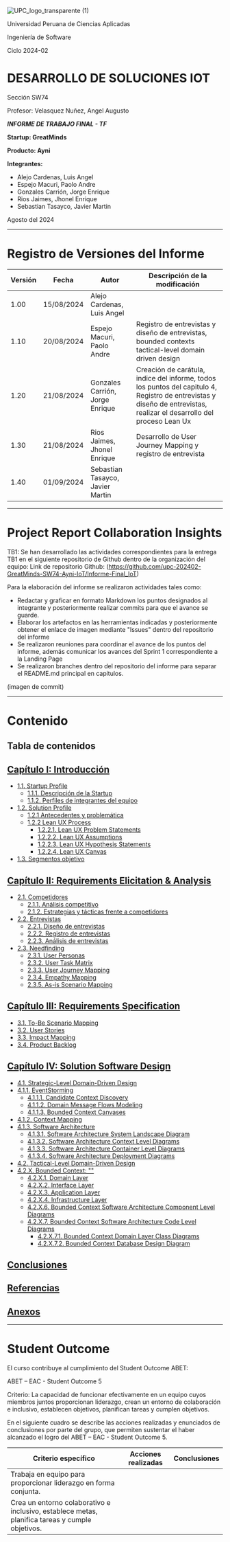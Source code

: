 ![UPC_logo_transparente (1)](https://github.com/JorgeGonzales15/SW51-GreatMinds-OpenSource/assets/104078975/2ff342be-dc34-415c-925e-1e7133e49abf)

Universidad Peruana de Ciencias Aplicadas

Ingeniería de Software

Ciclo 2024-02

# DESARROLLO DE SOLUCIONES IOT

Sección SW74

Profesor: Velasquez Nuñez, Angel Augusto

***INFORME DE TRABAJO FINAL - TF***

**Startup: GreatMinds**

**Producto: Ayni**

**Integrantes:**
- Alejo Cardenas, Luis Angel
- Espejo Macuri, Paolo Andre
- Gonzales Carrión, Jorge Enrique
- Rios Jaimes, Jhonel Enrique
- Sebastian Tasayco, Javier Martin

Agosto del 2024

---
# Registro de Versiones del Informe

| Versión | Fecha | Autor | Descripción de la modificación |
| - | - | - | - |
| 1.00 | 15/08/2024 | Alejo Cardenas, Luis Angel | |
| 1.10 | 20/08/2024 | Espejo Macuri, Paolo Andre | Registro de entrevistas y diseño de entrevistas, bounded contexts tactical-level domain driven design |
| 1.20 | 21/08/2024 | Gonzales Carrión, Jorge Enrique| Creación de carátula, indice del informe, todos los puntos del capitulo 4, Registro de entrevistas y diseño de entrevistas, realizar el desarrollo del proceso Lean Ux|
| 1.30 | 21/08/2024 | Rios Jaimes, Jhonel Enrique | Desarrollo de User Journey Mapping y registro de entrevista |
| 1.40 | 01/09/2024 | Sebastian Tasayco, Javier Martin | |


---
# Project Report Collaboration Insights

TB1: Se han desarrollado las actividades correspondientes para la entrega TB1 en el siguiente repositorio de Github dentro de la organización del equipo:
Link de repositorio Github: (https://github.com/upc-202402-GreatMinds-SW74-Ayni-IoT/Informe-Final_IoT)

Para la elaboración del informe se realizaron actividades tales como: 
- Redactar y graficar en formato Markdown los puntos designados al integrante y posteriormente realizar commits para que el avance se guarde. 
- Elaborar los artefactos en las herramientas indicadas y posteriormente obtener el enlace de imagen mediante "Issues" dentro del repositorio del informe
- Se realizaron reuniones para coordinar el avance de los puntos del informe, además comunicar los avances del Sprint 1 correspondiente a la Landing Page
- Se realizaron branches dentro del repositorio del informe para separar el README.md principal en capitulos.

(imagen de commit)


---
# Contenido 
## Tabla de contenidos


## [Capítulo I: Introducción](https://github.com/upc-202402-GreatMinds-SW74-Ayni-IoT/Informe-Final_IoT/blob/main/Cap%C3%ADtulo%20I%3A%20Introducci%C3%B3n.md#cap%C3%ADtulo-i-introducci%C3%B3n)
- [1.1. Startup Profile](https://github.com/upc-202402-GreatMinds-SW74-Ayni-IoT/Informe-Final_IoT/blob/main/Cap%C3%ADtulo%20I%3A%20Introducci%C3%B3n.md#11-startup-profile)
  - [1.1.1. Descripción de la Startup](https://github.com/upc-202402-GreatMinds-SW74-Ayni-IoT/Informe-Final_IoT/blob/main/Cap%C3%ADtulo%20I%3A%20Introducci%C3%B3n.md#111-descripci%C3%B3n-de-la-startup)
  - [1.1.2. Perfiles de integrantes del equipo](https://github.com/upc-202402-GreatMinds-SW74-Ayni-IoT/Informe-Final_IoT/blob/main/Cap%C3%ADtulo%20I%3A%20Introducci%C3%B3n.md#112-perfiles-de-integrantes-del-equipo)
- [1.2. Solution Profile](https://github.com/upc-pre-202302-GreatMinds-SW51/Informe-Final_OpenSource/blob/develop/Cap%C3%ADtulo%20I:%20Introducci%C3%B3n.md#12-solution-profile)
  - [1.2.1 Antecedentes y problemática](https://github.com/upc-pre-202302-GreatMinds-SW51/Informe-Final_OpenSource/blob/develop/Cap%C3%ADtulo%20I:%20Introducci%C3%B3n.md#121-antecedentes-y-problem%C3%A1tica)
  - [1.2.2 Lean UX Process](https://github.com/upc-pre-202302-GreatMinds-SW51/Informe-Final_OpenSource/blob/develop/Cap%C3%ADtulo%20I:%20Introducci%C3%B3n.md#122-lean-ux-process)
    - [1.2.2.1. Lean UX Problem Statements](https://github.com/upc-pre-202302-GreatMinds-SW51/Informe-Final_OpenSource/blob/develop/Cap%C3%ADtulo%20I:%20Introducci%C3%B3n.md#1221-lean-ux-problem-statements)
    - [1.2.2.2. Lean UX Assumptions](https://github.com/upc-pre-202302-GreatMinds-SW51/Informe-Final_OpenSource/blob/develop/Cap%C3%ADtulo%20I:%20Introducci%C3%B3n.md#1222-lean-ux-assumptions)
    - [1.2.2.3. Lean UX Hypothesis Statements](https://github.com/upc-pre-202302-GreatMinds-SW51/Informe-Final_OpenSource/blob/develop/Cap%C3%ADtulo%20I:%20Introducci%C3%B3n.md#1223-lean-ux-hypothesis-statements)
    - [1.2.2.4. Lean UX Canvas](https://github.com/upc-pre-202302-GreatMinds-SW51/Informe-Final_OpenSource/blob/develop/Cap%C3%ADtulo%20I:%20Introducci%C3%B3n.md#1224-lean-ux-canvas)
- [1.3. Segmentos objetivo](https://github.com/upc-pre-202302-GreatMinds-SW51/Informe-Final_OpenSource/blob/develop/Cap%C3%ADtulo%20I:%20Introducci%C3%B3n.md#13-segmentos-objetivo)

## [Capítulo II: Requirements Elicitation & Analysis](https://github.com/upc-202402-GreatMinds-SW74-Ayni-IoT/Informe-Final_IoT/blob/main/Cap%C3%ADtulo%20II%3A%20Requirements%20Elicitation%20%26%20Analysis.md#cap%C3%ADtulo-ii-requirements-elicitation--analysis)
- [2.1. Competidores](https://github.com/upc-pre-202302-GreatMinds-SW51/Informe-Final_OpenSource/blob/develop/Cap%C3%ADtulo%20II:%20Requirements%20Elicitation%20%26%20Analysis.md#21-competidores)
  - [2.1.1. Análisis competitivo](https://github.com/upc-pre-202302-GreatMinds-SW51/Informe-Final_OpenSource/blob/develop/Cap%C3%ADtulo%20II:%20Requirements%20Elicitation%20%26%20Analysis.md#211-an%C3%A1lisis-competitivo)
  - [2.1.2. Estrategias y tácticas frente a competidores](https://github.com/upc-pre-202302-GreatMinds-SW51/Informe-Final_OpenSource/blob/develop/Cap%C3%ADtulo%20II:%20Requirements%20Elicitation%20%26%20Analysis.md#212-estrategias-y-t%C3%A1cticas-frente-a-competidores)
- [2.2. Entrevistas](https://github.com/upc-pre-202302-GreatMinds-SW51/Informe-Final_OpenSource/blob/develop/Cap%C3%ADtulo%20II:%20Requirements%20Elicitation%20%26%20Analysis.md#22-entrevistas)
  - [2.2.1. Diseño de entrevistas](https://github.com/upc-pre-202302-GreatMinds-SW51/Informe-Final_OpenSource/blob/develop/Cap%C3%ADtulo%20II:%20Requirements%20Elicitation%20%26%20Analysis.md#221-dise%C3%B1o-de-entrevistas)
  - [2.2.2. Registro de entrevistas](https://github.com/upc-pre-202302-GreatMinds-SW51/Informe-Final_OpenSource/blob/develop/Cap%C3%ADtulo%20II:%20Requirements%20Elicitation%20%26%20Analysis.md#222-registro-de-entrevistas)
  - [2.2.3. Análisis de entrevistas](https://github.com/upc-pre-202302-GreatMinds-SW51/Informe-Final_OpenSource/blob/develop/Cap%C3%ADtulo%20II:%20Requirements%20Elicitation%20%26%20Analysis.md#223-an%C3%A1lisis-de-entrevistas)
- [2.3. Needfinding](https://github.com/upc-pre-202302-GreatMinds-SW51/Informe-Final_OpenSource/blob/develop/Cap%C3%ADtulo%20II:%20Requirements%20Elicitation%20%26%20Analysis.md#23-needfinding)
  - [2.3.1. User Personas](https://github.com/upc-pre-202302-GreatMinds-SW51/Informe-Final_OpenSource/blob/develop/Cap%C3%ADtulo%20II:%20Requirements%20Elicitation%20%26%20Analysis.md#231-user-personas)
  - [2.3.2. User Task Matrix](https://github.com/upc-pre-202302-GreatMinds-SW51/Informe-Final_OpenSource/blob/develop/Cap%C3%ADtulo%20II:%20Requirements%20Elicitation%20%26%20Analysis.md#232-user-task-matrix)
  - [2.3.3. User Journey Mapping](https://github.com/upc-pre-202302-GreatMinds-SW51/Informe-Final_OpenSource/blob/develop/Cap%C3%ADtulo%20II:%20Requirements%20Elicitation%20%26%20Analysis.md#233-user-journey-mapping)
  - [2.3.4. Empathy Mapping](https://github.com/upc-pre-202302-GreatMinds-SW51/Informe-Final_OpenSource/blob/develop/Cap%C3%ADtulo%20II:%20Requirements%20Elicitation%20%26%20Analysis.md#234-empathy-mapping)
  - [2.3.5. As-is Scenario Mapping](https://github.com/upc-pre-202302-GreatMinds-SW51/Informe-Final_OpenSource/blob/develop/Cap%C3%ADtulo%20II:%20Requirements%20Elicitation%20%26%20Analysis.md#235-as-is-scenario-mapping)

## [Capítulo III: Requirements Specification](https://github.com/upc-pre-202302-GreatMinds-SW51/Informe-Final_OpenSource/blob/develop/Cap%C3%ADtulo%20III:%20Requirements%20Specification.md)
- [3.1. To-Be Scenario Mapping](https://github.com/upc-pre-202302-GreatMinds-SW51/Informe-Final_OpenSource/blob/develop/Cap%C3%ADtulo%20III:%20Requirements%20Specification.md#31-to-be-scenario-mapping)
- [3.2. User Stories](https://github.com/upc-pre-202302-GreatMinds-SW51/Informe-Final_OpenSource/blob/develop/Cap%C3%ADtulo%20III:%20Requirements%20Specification.md#32-user-stories)
- [3.3. Impact Mapping](https://github.com/upc-pre-202302-GreatMinds-SW51/Informe-Final_OpenSource/blob/develop/Cap%C3%ADtulo%20III:%20Requirements%20Specification.md#33-impact-mapping)
- [3.4. Product Backlog](https://github.com/upc-pre-202302-GreatMinds-SW51/Informe-Final_OpenSource/blob/develop/Cap%C3%ADtulo%20III:%20Requirements%20Specification.md#34-product-backlog)

## [Capítulo IV: Solution Software Design](#)
- [4.1. Strategic-Level Domain-Driven Design](https://github.com/upc-202402-GreatMinds-SW74-Ayni-IoT/Informe-Final_IoT/blob/main/Cap%C3%ADtulo%20IV%3A%20Solution%20Software%20Design.md#41-strategic-level-domain-driven-design)
- [4.1.1. EventStorming](https://github.com/upc-202402-GreatMinds-SW74-Ayni-IoT/Informe-Final_IoT/blob/main/Cap%C3%ADtulo%20IV%3A%20Solution%20Software%20Design.md#41-strategic-level-domain-driven-design)
  - [4.1.1.1. Candidate Context Discovery](https://github.com/upc-202402-GreatMinds-SW74-Ayni-IoT/Informe-Final_IoT/blob/main/Cap%C3%ADtulo%20IV%3A%20Solution%20Software%20Design.md#41-strategic-level-domain-driven-design)
  - [4.1.1.2. Domain Message Flows Modeling](https://github.com/upc-202402-GreatMinds-SW74-Ayni-IoT/Informe-Final_IoT/blob/main/Cap%C3%ADtulo%20IV%3A%20Solution%20Software%20Design.md#41-strategic-level-domain-driven-design)
  - [4.1.1.3. Bounded Context Canvases](https://github.com/upc-202402-GreatMinds-SW74-Ayni-IoT/Informe-Final_IoT/blob/main/Cap%C3%ADtulo%20IV%3A%20Solution%20Software%20Design.md#41-strategic-level-domain-driven-design)
- [4.1.2. Context Mapping](https://github.com/upc-202402-GreatMinds-SW74-Ayni-IoT/Informe-Final_IoT/blob/main/Cap%C3%ADtulo%20IV%3A%20Solution%20Software%20Design.md#41-strategic-level-domain-driven-design)
- [4.1.3. Software Architecture](https://github.com/upc-202402-GreatMinds-SW74-Ayni-IoT/Informe-Final_IoT/blob/main/Cap%C3%ADtulo%20IV%3A%20Solution%20Software%20Design.md#41-strategic-level-domain-driven-design)
  - [4.1.3.1. Software Architecture System Landscape Diagram](https://github.com/upc-202402-GreatMinds-SW74-Ayni-IoT/Informe-Final_IoT/blob/main/Cap%C3%ADtulo%20IV%3A%20Solution%20Software%20Design.md#41-strategic-level-domain-driven-design)
  - [4.1.3.2. Software Architecture Context Level Diagrams](https://github.com/upc-202402-GreatMinds-SW74-Ayni-IoT/Informe-Final_IoT/blob/main/Cap%C3%ADtulo%20IV%3A%20Solution%20Software%20Design.md#41-strategic-level-domain-driven-design)
  - [4.1.3.3. Software Architecture Container Level Diagrams](https://github.com/upc-202402-GreatMinds-SW74-Ayni-IoT/Informe-Final_IoT/blob/main/Cap%C3%ADtulo%20IV%3A%20Solution%20Software%20Design.md#41-strategic-level-domain-driven-design)
  - [4.1.3.4. Software Architecture Deployment Diagrams](https://github.com/upc-202402-GreatMinds-SW74-Ayni-IoT/Informe-Final_IoT/blob/main/Cap%C3%ADtulo%20IV%3A%20Solution%20Software%20Design.md#41-strategic-level-domain-driven-design)
- [4.2. Tactical-Level Domain-Driven Design](https://github.com/upc-202402-GreatMinds-SW74-Ayni-IoT/Informe-Final_IoT/blob/main/Cap%C3%ADtulo%20IV%3A%20Solution%20Software%20Design.md#41-strategic-level-domain-driven-design)
- [4.2.X. Bounded Context: ""](#)
  - [4.2.X.1. Domain Layer](#)
  - [4.2.X.2. Interface Layer](#)
  - [4.2.X.3. Application Layer](#)
  - [4.2.X.4. Infrastructure Layer](#)
  - [4.2.X.6. Bounded Context Software Architecture Component Level Diagrams](#)
  - [4.2.X.7. Bounded Context Software Architecture Code Level Diagrams](#)
    - [4.2.X.7.1. Bounded Context Domain Layer Class Diagrams](#)
    - [4.2.X.7.2. Bounded Context Database Design Diagram](#)


## [Conclusiones](https://github.com/upc-pre-202302-GreatMinds-SW51/Informe-Final_OpenSource/blob/develop/Cap%C3%ADtulo%20V:%20Product%20Implementation%2C%20Validation%20%26%20Deployment.md#conclusiones)

## [Referencias](https://github.com/upc-pre-202302-GreatMinds-SW51/Informe-Final_OpenSource/blob/develop/Cap%C3%ADtulo%20V:%20Product%20Implementation%2C%20Validation%20%26%20Deployment.md#referencias)

## [Anexos](https://github.com/upc-pre-202302-GreatMinds-SW51/Informe-Final_OpenSource/blob/develop/Cap%C3%ADtulo%20V:%20Product%20Implementation%2C%20Validation%20%26%20Deployment.md#anexos)

---

# Student Outcome

El curso contribuye al cumplimiento del Student Outcome ABET:

ABET – EAC - Student Outcome 5

Criterio: La capacidad de funcionar efectivamente en un equipo cuyos miembros juntos proporcionan liderazgo, crean un entorno de colaboración e inclusivo, establecen objetivos, planifican tareas y cumplen objetivos. 

En el siguiente cuadro se describe las acciones realizadas y enunciados de 
conclusiones por parte del grupo, que permiten sustentar el haber alcanzado el logro 
del ABET – EAC - Student Outcome 5.

| Criterio específico | Acciones realizadas | Conclusiones |
| - | - | - |
| Trabaja en equipo para proporcionar liderazgo en forma conjunta. |  |  |
| Crea un entorno colaborativo e inclusivo, establece metas, planifica tareas y cumple objetivos. |  |  |
